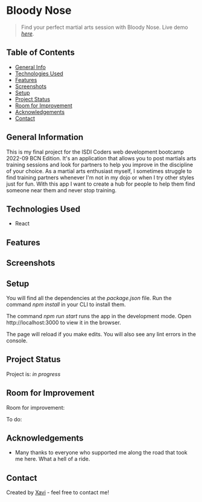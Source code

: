 # Bloody Nose

> Find your perfect martial arts session with Bloody Nose.
> Live demo [_here_](https://xavier-sans-final-project-202209-bcn.netlify.app/). <!-- If you have the project hosted somewhere, include the link here. -->

## Table of Contents

- [General Info](#general-information)
- [Technologies Used](#technologies-used)
- [Features](#features)
- [Screenshots](#screenshots)
- [Setup](#setup)
- [Project Status](#project-status)
- [Room for Improvement](#room-for-improvement)
- [Acknowledgements](#acknowledgements)
- [Contact](#contact)
<!-- * [License](#license) -->

## General Information

This is my final project for the ISDI Coders web development bootcamp 2022-09 BCN Edition.
It's an application that allows you to post martials arts training sessions and look for partners to help you improve in the discipline of your choice.
As a martial arts enthusiast myself, I sometimes struggle to find training partners whenever I'm not in my dojo or when I try other styles just for fun.
With this app I want to create a hub for people to help them find someone near them and never stop training.

## Technologies Used

- React

## Features

## Screenshots

## Setup

You will find all the dependencies at the _package.json_ file. Run the command _npm install_ in your CLI to install them.

The command _npm run start_ runs the app in the development mode.
Open http://localhost:3000 to view it in the browser.

The page will reload if you make edits.
You will also see any lint errors in the console.

## Project Status

Project is: _in progress_

## Room for Improvement

Room for improvement:

To do:

## Acknowledgements

- Many thanks to everyone who supported me along the road that took me here. What a hell of a ride.

## Contact

Created by [Xavi](https://www.linkedin.com/in/xaviersansb/) - feel free to contact me!
